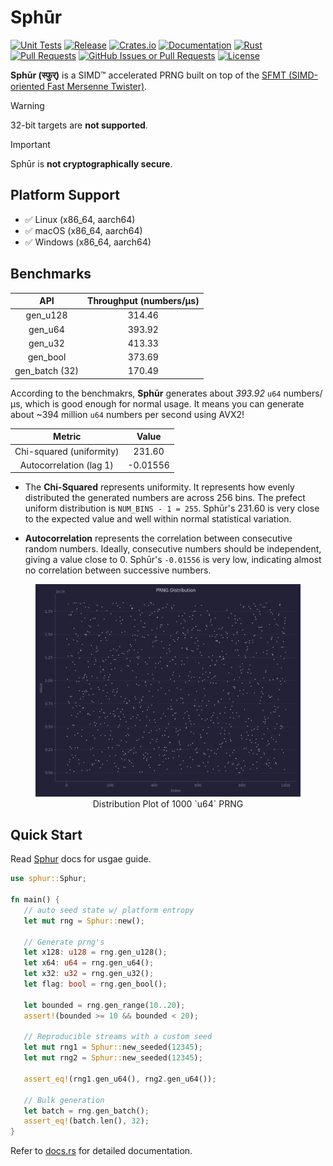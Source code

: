 # Sphūr

[![Unit Tests](https://github.com/frozen-lab/sphur/actions/workflows/unit_tests.yaml/badge.svg?branch=master)](https://github.com/frozen-lab/sphur/actions/workflows/unit_tests.yaml)
[![Release](https://github.com/frozen-lab/sphur/actions/workflows/release.yaml/badge.svg)](https://github.com/frozen-lab/sphur/actions/workflows/release.yaml)
[![Crates.io](https://img.shields.io/crates/v/sphur.svg)](https://crates.io/crates/sphur)
[![Documentation](https://docs.rs/sphur/badge.svg)](https://docs.rs/sphur)
[![Rust](https://img.shields.io/badge/rust-1.89.0%2B-blue.svg?maxAge=3600)](https://github.com/frozen-lab/sphur/)
[![Pull Requests](https://img.shields.io/github/issues-pr/frozen-lab/sphur?logo=github&logoColor=white)](https://github.com/frozen-lab/sphur/pulls)
[![GitHub Issues or Pull Requests](https://img.shields.io/github/issues/frozen-lab/sphur?logo=github&logoColor=white)](https://github.com/frozen-lab/sphur/issues)
[![License](https://img.shields.io/github/license/frozen-lab/sphur?logo=open-source-initiative&logoColor=white)](https://github.com/frozen-lab/sphur/blob/master/LICENSE)

**Sphūr (स्फुर्)** is a SIMD™ accelerated PRNG built on top of the
[SFMT (SIMD-oriented Fast Mersenne Twister)](https://www.math.sci.hiroshima-u.ac.jp/m-mat/MT/SFMT/).

> [!WARNING]
> 32-bit targets are **not supported**.

> [!IMPORTANT]
> Sphūr is **not cryptographically secure**.  

## Platform Support

- ✅ Linux (x86_64, aarch64)
- ✅ macOS (x86_64, aarch64)
- ✅ Windows (x86_64, aarch64)

## Benchmarks

| API            | Throughput (numbers/µs) |
|:--------------:|:-----------------------:|
| gen_u128       |                  314.46 |
| gen_u64        |                  393.92 |
| gen_u32        |                  413.33 |
| gen_bool       |                  373.69 |
| gen_batch (32) |                  170.49 |

According to the benchmakrs, **Sphūr** generates about _393.92_ `u64` numbers/µs,
which is good enough for normal usage. It means you can generate about ~394 million
`u64` numbers per second using AVX2!

| Metric                    | Value       |
|:-------------------------:|:-----------:|
| Chi-squared (uniformity)  |     231.60  |
| Autocorrelation (lag 1)   |   -0.01556  |

- The **Chi-Squared** represents uniformity. It represents how evenly distributed
the generated numbers are across 256 bins. The prefect uniform distribution
is `NUM_BINS - 1 = 255`. Sphūr's 231.60 is very close to the expected value and well
within normal statistical variation.

- **Autocorrelation** represents the correlation between consecutive random numbers.
Ideally, consecutive numbers should be independent, giving a value close to 0.
Sphūr's `-0.01556` is very low, indicating almost no correlation between successive numbers.

<div align="center">
 <figure>
   <img src="https://raw.githubusercontent.com/frozen-lab/sphur/refs/heads/master/assets/dist_plot.png" alt="Distribution Plot" />
   <figcaption>Distribution Plot of 1000 `u64` PRNG</figcaption>
 </figure>
</div>

## Quick Start

Read [Sphur](https://docs.rs/sphur/latest/sphur/struct.Sphur.html) docs for usgae guide.

```rs
use sphur::Sphur;

fn main() {
   // auto seed state w/ platform entropy
   let mut rng = Sphur::new();

   // Generate prng's
   let x128: u128 = rng.gen_u128();
   let x64: u64 = rng.gen_u64();
   let x32: u32 = rng.gen_u32();
   let flag: bool = rng.gen_bool();

   let bounded = rng.gen_range(10..20);
   assert!(bounded >= 10 && bounded < 20);

   // Reproducible streams with a custom seed
   let mut rng1 = Sphur::new_seeded(12345);
   let mut rng2 = Sphur::new_seeded(12345);

   assert_eq!(rng1.gen_u64(), rng2.gen_u64());

   // Bulk generation
   let batch = rng.gen_batch();
   assert_eq!(batch.len(), 32);
}
```

Refer to [docs.rs](https://docs.rs/sphur/latest/sphur/) for detailed documentation.
